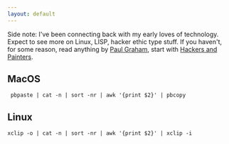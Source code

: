 ```yaml
---
layout: default
---
```


Side note: I've been connecting back with my early loves of technology. Expect to see more on Linux, LISP, hacker ethic type stuff. If you haven't, for some reason, read anything by [Paul Graham](http://paulgraham.com), start with [Hackers and Painters](http://paulgraham.com/hackpaint.html).



## MacOS

	 pbpaste | cat -n | sort -nr | awk '{print $2}' | pbcopy

## Linux

	xclip -o | cat -n | sort -nr | awk '{print $2}' | xclip -i

